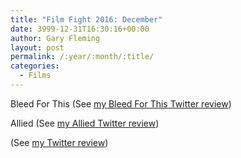 ```yaml
---
title: "Film Fight 2016: December"
date: 3999-12-31T16:30:16+00:00
author: Gary Fleming
layout: post
permalink: /:year/:month/:title/
categories:
  - Films
---
```


Bleed For This (See [my Bleed For This Twitter review](https://twitter.com/garyfleming/status/805085470396911616))

Allied (See [my Allied Twitter review](https://twitter.com/garyfleming/status/805086572379074560))

 (See [my  Twitter review]())